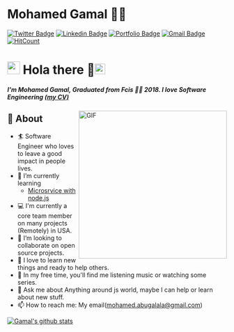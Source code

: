 # Mohamed Gamal 👨‍💻
[![Twitter Badge](https://img.shields.io/badge/@abu_galala-30302f?style=flat&logo=twitter&logoColor=blue)](https://twitter.com/abu_galala)
[![Linkedin Badge](https://img.shields.io/badge/mohamedabugalala-30302f?style=flat&logo=linkedin&logoColor=white)](https://linkedin.com/in/mohamedabugalala)
[![Portfolio Badge](https://img.shields.io/badge/mohamedGamalAbuGalala-informational)](https://codetrace.com/users/mohamedGamalAbuGalala)
[![Gmail Badge](https://img.shields.io/badge/mohamed.abugalala@gmai.com-30302f?style=flat&logo=Gmail&logoColor=red)](mailto:mohamed.abugalala@gmai.com)
[![HitCount](http://hits.dwyl.com/mohamedGamalAbuGalala/mohamedGamalAbuGalala.svg)](http://hits.dwyl.com/mohamedGamalAbuGalala/mohamedGamalAbuGalala)


# <img src="https://github.com/TheDudeThatCode/TheDudeThatCode/blob/master/Assets/Hi.gif" width="29px"> Hola there 👋<img src="https://github.com/TheDudeThatCode/TheDudeThatCode/blob/master/Assets/Earth.gif" width="24px">           
##### I'm Mohamed Gamal, Graduated from Fcis 👨‍💻 2018. I love Software Engineering [(my CV)](https://github.com/mohamedGamalAbuGalala/mohamedGamalAbuGalala/blob/master/Mohamed&#32;Gamal-&#32;Software&#32;Engineer.pdf)

<img align="right" alt="GIF" src="https://miro.medium.com/max/875/1*Urc28sbnORGOW5oyohQ06g.gif" width="340px" />

## 🧐 About
- 🏄‍ Software Engineer who loves to leave a good impact in people lives.
- 🌱 I’m currently learning
    * [Microsrvice with node.js](https://www.udemy.com/course/microservices-with-node-js-and-react/)
- 💻 I'm currently a core team member on many projects (Remotely) in USA.
- 👯 I’m looking to collaborate on open source projects.
- 🌱 I love to learn new things and ready to help others.
- 🎨 In my free time, you'll find me listening music or watching some series.
- 💬 Ask me about Anything around js world, maybe I can help or learn about new stuff.
- 📫 How to reach me: My email(mohamed.abugalala@gmail.com)


[![Gamal's github stats](https://github-readme-stats.vercel.app/api?username=mohamedGamalAbuGalala&show_icons=true&title_color=fff&icon_color=79ff97&text_color=9f9f9f&bg_color=151515)]()


<!--
### Hi there 👋
##### Check my [CV](https://github.com/mohamedGamalAbuGalala/mohamedGamalAbuGalala/blob/master/Mohamed&#32;Gamal-&#32;Software&#32;Engineer.pdf)

- 🔭 I’m currently working on Project with(Node with typescript, Prisma, react)
- ⚡ Fun fact: You don't know what you don't know :joy:

-->

<!--
**mohamedGamalAbuGalala/mohamedGamalAbuGalala** is a ✨ _special_ ✨ repository because its `README.md` (this file) appears on your GitHub profile.

Here are some ideas to get you started:

- 🔭 I’m currently working on ...
- 🌱 I’m currently learning ...
- 👯 I’m looking to collaborate on ...
- 🤔 I’m looking for help with ...
- 💬 Ask me about ...
- 📫 How to reach me: ...
- 😄 Pronouns: ...
- ⚡ Fun fact: ...
-->
